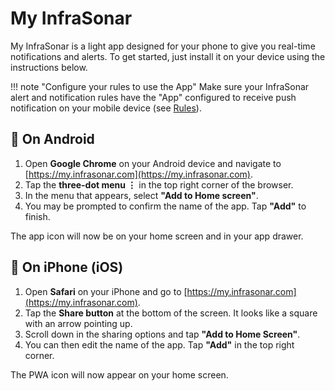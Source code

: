 # My InfraSonar

My InfraSonar is a light app designed for your phone to give you real-time notifications and alerts. To get started, just install it on your device using the instructions below.

!!! note "Configure your rules to use the App"
    Make sure your InfraSonar alert and notification rules have the "App" configured to receive push notification on your mobile device (see [Rules](../../../application/rules/)).

## 📱 On Android
1. Open **Google Chrome** on your Android device and navigate to [https://my.infrasonar.com](https://my.infrasonar.com).
2. Tap the **three-dot menu ⋮** in the top right corner of the browser.
3. In the menu that appears, select **"Add to Home screen"**.
4. You may be prompted to confirm the name of the app. Tap **"Add"** to finish.

The app icon will now be on your home screen and in your app drawer.

## 🍎 On iPhone (iOS)

1. Open **Safari** on your iPhone and go to [https://my.infrasonar.com](https://my.infrasonar.com).
2. Tap the **Share button** at the bottom of the screen. It looks like a square with an arrow pointing up.
3. Scroll down in the sharing options and tap **"Add to Home Screen"**.
4. You can then edit the name of the app. Tap **"Add"** in the top right corner.

The PWA icon will now appear on your home screen.

